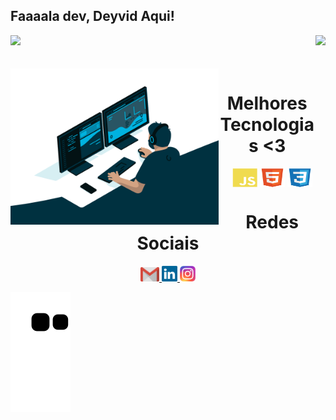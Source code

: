 ## Faaaala dev, Deyvid Aqui!

<div>
  
  <img  height="180em" src="https://github-readme-stats.vercel.app/api?username=DeyvidQueiroz&show_icons=true&theme=great-gatsby&include_all_commits=true&count_private=true"/>
  <img align="right" height="180em" src="https://github-readme-stats.vercel.app/api/top-langs/?username=DeyvidQueiroz&layout=compact&langs_count=16&theme=great-gatsby"/>
</div>
<br>

<div  align="center"> 
  <div style="display: inline_block"><br>
    <img align="left" height="250" alt="coding-time" src="code.gif">
    <h1 align="center">Melhores Tecnologias <3</h1>
    <img align="center" height="30" width="40" alt="js-icon"  src="https://raw.githubusercontent.com/devicons/devicon/master/icons/javascript/javascript-plain.svg">
    <img align="center" height="30" width="40" alt="html-icon" src="https://raw.githubusercontent.com/devicons/devicon/master/icons/html5/html5-original.svg">
    <img align="center" height="30" width="40" alt="css-icon" src="https://raw.githubusercontent.com/devicons/devicon/master/icons/css3/css3-original.svg">
   </div>
    
  
  <h1 align="center">Redes Sociais</h1>
    <a href = "mailto: deyvid_35@live.com">
      <img width="30" src="gmail.svg">
    </a>
    <a href = "https://www.linkedin.com/in/luigi-gottardello-fonseca-44651a205/](https://www.linkedin.com/in/deyvid-queiroz-8123901a1/">
      <img width="25" src="linkedin.svg">
    </a>
    <a href = "https://www.instagram.com/deyvid_queirozz/">
      <img width="25" src="instagram.png">
    </a>
</div>
  
![Snake animation](https://github.com/DeyvidQueiroz/DeyvidQueiroz/blob/output/github-contribution-grid-snake.svg)

